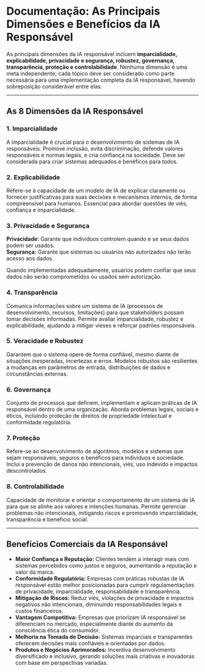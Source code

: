 # Documentação: As Principais Dimensões e Benefícios da IA Responsável

As principais dimensões da IA responsável incluem **imparcialidade, explicabilidade, privacidade e segurança, robustez, governança, transparência, proteção e controlabilidade**. Nenhuma dimensão é uma meta independente; cada tópico deve ser considerado como parte necessária para uma implementação completa da IA responsável, havendo sobreposição considerável entre elas.

---

## As 8 Dimensões da IA Responsável

### 1. Imparcialidade
A imparcialidade é crucial para o desenvolvimento de sistemas de IA responsáveis. Promove inclusão, evita discriminação, defende valores responsáveis e normas legais, e cria confiança na sociedade. Deve ser considerada para criar sistemas adequados e benéficos para todos.

### 2. Explicabilidade
Refere-se à capacidade de um modelo de IA de explicar claramente ou fornecer justificativas para suas decisões e mecanismos internos, de forma compreensível para humanos. Essencial para abordar questões de viés, confiança e imparcialidade.

### 3. Privacidade e Segurança
**Privacidade:** Garante que indivíduos controlem quando e se seus dados podem ser usados.  
**Segurança:** Garante que sistemas ou usuários não autorizados não terão acesso aos dados.  

Quando implementadas adequadamente, usuários podem confiar que seus dados não serão comprometidos ou usados sem autorização.

### 4. Transparência
Comunica informações sobre um sistema de IA (processos de desenvolvimento, recursos, limitações) para que stakeholders possam tomar decisões informadas. Permite avaliar imparcialidade, robustez e explicabilidade, ajudando a mitigar vieses e reforçar padrões responsáveis.

### 5. Veracidade e Robustez
Garantem que o sistema opere de forma confiável, mesmo diante de situações inesperadas, incertezas e erros. Modelos robustos são resilientes a mudanças em parâmetros de entrada, distribuições de dados e circunstâncias externas.

### 6. Governança
Conjunto de processos que definem, implementam e aplicam práticas de IA responsável dentro de uma organização. Aborda problemas legais, sociais e éticos, incluindo proteção de direitos de propriedade intelectual e conformidade regulatória.

### 7. Proteção
Refere-se ao desenvolvimento de algoritmos, modelos e sistemas que sejam responsáveis, seguros e benéficos para indivíduos e sociedade. Inclui a prevenção de danos não intencionais, viés, uso indevido e impactos descontrolados.

### 8. Controlabilidade
Capacidade de monitorar e orientar o comportamento de um sistema de IA para que se alinhe aos valores e intenções humanas. Permite gerenciar problemas não intencionais, mitigando riscos e promovendo imparcialidade, transparência e benefício social.

---

## Benefícios Comerciais da IA Responsável

- **Maior Confiança e Reputação:** Clientes tendem a interagir mais com sistemas percebidos como justos e seguros, aumentando a reputação e valor da marca.  
- **Conformidade Regulatória:** Empresas com práticas robustas de IA responsável estão melhor posicionadas para cumprir regulamentações de privacidade, imparcialidade, responsabilidade e transparência.  
- **Mitigação de Riscos:** Reduz viés, violações de privacidade e impactos negativos não intencionais, diminuindo responsabilidades legais e custos financeiros.  
- **Vantagem Competitiva:** Empresas que priorizam IA responsável se diferenciam no mercado, especialmente diante do aumento da consciência ética do consumidor.  
- **Melhoria na Tomada de Decisão:** Sistemas imparciais e transparentes oferecem decisões mais confiáveis e orientadas por dados.  
- **Produtos e Negócios Aprimorados:** Incentiva desenvolvimento diversificado e inclusivo, gerando soluções mais criativas e inovadoras com base em perspectivas variadas.
